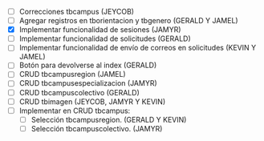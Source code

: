 - [ ] Correcciones tbcampus (JEYCOB)
- [ ] Agregar registros en tborientacion y tbgenero (GERALD Y JAMEL)
- [X] Implementar funcionalidad de sesiones (JAMYR)
- [ ] Implementar funcionalidad de solicitudes (GERALD)
- [ ] Implementar funcionalidad de envío de correos en solicitudes (KEVIN Y JAMEL)
- [ ] Botón para devolverse al index (GERALD)
- [ ] CRUD tbcampusregion (JAMEL)
- [ ] CRUD tbcampusespecializacion (JAMYR)
- [ ] CRUD tbcampuscolectivo (GERALD)
- [ ] CRUD tbimagen (JEYCOB, JAMYR Y KEVIN)
- [ ] Implementar en CRUD tbcampus: 
	- [ ] Selección tbcampusregion. (GERALD Y KEVIN)
	- [ ] Selección tbcampuscolectivo. (JAMYR)